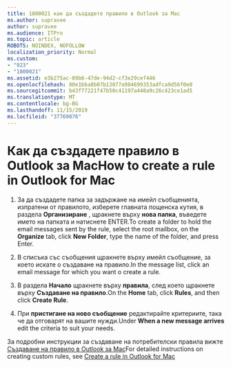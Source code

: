 ```yaml
---
title: 1800021 как да създадете правило в Outlook за Mac
ms.author: supravee
author: supravee
ms.audience: ITPro
ms.topic: article
ROBOTS: NOINDEX, NOFOLLOW
localization_priority: Normal
ms.custom:
- "923"
- "1800021"
ms.assetid: e3b275ac-09b6-47de-94d2-cf3e29cef446
ms.openlocfilehash: 80e1bba8b07b13077a984699353adfca9d56f0e0
ms.sourcegitcommit: b43f77221f47b50c41197a448a9c26c423ce1ad5
ms.translationtype: MT
ms.contentlocale: bg-BG
ms.lasthandoff: 11/15/2019
ms.locfileid: "37769076"
---
```

# <a name="how-to-create-a-rule-in-outlook-for-mac"></a><span data-ttu-id="45c2e-102">Как да създадете правило в Outlook за Mac</span><span class="sxs-lookup"><span data-stu-id="45c2e-102">How to create a rule in Outlook for Mac</span></span>

1. <span data-ttu-id="45c2e-103">За да създадете папка за задържане на имейл съобщенията, изпратени от правилото, изберете главната пощенска кутия, в раздела **Организиране** , щракнете върху **нова папка**, въведете името на папката и натиснете ENTER.</span><span class="sxs-lookup"><span data-stu-id="45c2e-103">To create a folder to hold the email messages sent by the rule, select the root mailbox, on the **Organize** tab, click **New Folder**, type the name of the folder, and press Enter.</span></span>

2. <span data-ttu-id="45c2e-104">В списъка със съобщения щракнете върху имейл съобщение, за което искате o създаване на правило.</span><span class="sxs-lookup"><span data-stu-id="45c2e-104">In the message list, click an email message for which you want o create a rule.</span></span>

3. <span data-ttu-id="45c2e-105">В раздела **Начало** щракнете върху **правила**, след което щракнете върху **Създаване на правило**.</span><span class="sxs-lookup"><span data-stu-id="45c2e-105">On the **Home** tab, click **Rules**, and then click **Create Rule**.</span></span>

4. <span data-ttu-id="45c2e-106">При **пристигане на ново съобщение** редактирайте критериите, така че да отговарят на вашите нужди.</span><span class="sxs-lookup"><span data-stu-id="45c2e-106">Under **When a new message arrives** edit the criteria to suit your needs.</span></span> 

<span data-ttu-id="45c2e-107">За подробни инструкции за създаване на потребителски правила вижте [Създаване на правило в Outlook за Mac](https://aka.ms/AA1uy0v)</span><span class="sxs-lookup"><span data-stu-id="45c2e-107">For detailed instructions on creating custom rules, see [Create a rule in Outlook for Mac](https://aka.ms/AA1uy0v)</span></span>
  